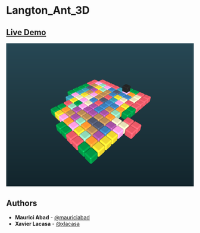 # Langton_Ant_3D

[Live Demo](https://xlacasa.github.io/Langton_Ant_3D/)
-----
![screenshot1](readme_media/screenshot1.png)

## Authors

* **Maurici Abad** - [@mauriciabad](https://github.com/mauriciabad)
* **Xavier Lacasa** - [@xlacasa](https://github.com/xlacasa)
